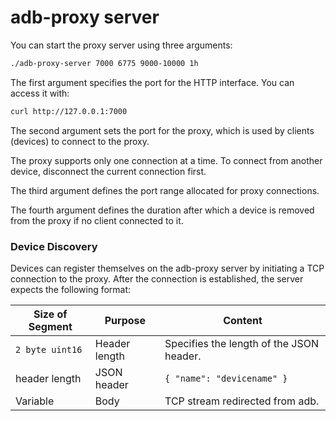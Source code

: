 # adb-proxy server

You can start the proxy server using three arguments:

```bash
./adb-proxy-server 7000 6775 9000-10000 1h
```


The first argument specifies the port for the HTTP interface. You can access it with:

```bash
curl http://127.0.0.1:7000
```


The second argument sets the port for the proxy, which is used by clients (devices) to connect to the proxy.

The proxy supports only one connection at a time. To connect from another device, disconnect the current connection first.



The third argument defines the port range allocated for proxy connections.



The fourth argument defines the duration after which a device is removed from the proxy if no client connected to it.



### Device Discovery


Devices can register themselves on the adb-proxy server by initiating a TCP connection to the proxy. After the connection is established, the server expects the following format:

| **Size of Segment** | **Purpose**   | **Content**                              |
|---------------------|---------------|------------------------------------------|
| `2 byte uint16`     | Header length | Specifies the length of the JSON header. |
| header length       | JSON header   | `{ "name": "devicename" }`               |
| Variable            | Body          | TCP stream redirected from adb.          |
